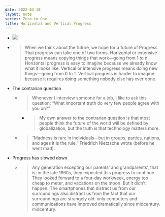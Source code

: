 ```yaml
---
date: 2022-03-10
layout: note
series: Zero to One
title: Horizontal and Vertical Progress
---
```


- ![](https://firebasestorage.googleapis.com/v0/b/firescript-577a2.appspot.com/o/imgs%2Fapp%2FVitecek%2Ffp80HEt2sC.png?alt=media&token=d14101b2-b240-4f3b-92ea-39e619bcf2e7)
- > When we think about the future, we hope for a future of Progress. That progress can take one of two forms. Horizontal or extensive progress means copying things that work—going from 1 to n. Horizontal progress is easy to imagine because we already know what it looks like. Vertical or intensive progress means doing new things—going from 0 to 1. Vertical progress is harder to imagine because it requires doing something nobody else has ever done.
- The contrarian question
    - > Whenever I interview someone for a job, I like to ask this question: “What important truth do very few people agree with you on?”
        - > My own answer to the contrarian question is that most people think the future of the world will be defined by globalization, but the truth is that technology matters more.
    - > “Madness is rare in individuals—but in groups, parties, nations, and ages it is the rule,” Friedrich Nietzsche wrote (before he went mad).
- Progress has slowed down
    - > Any generation excepting our parents’ and grandparents’, that is: in the late 1960s, they expected this progress to continue. They looked forward to a four-day workweek, energy too cheap to meter, and vacations on the moon. But it didn’t happen. The smartphones that distract us from our surroundings also distract us from the fact that our surroundings are strangely old: only computers and communications have improved dramatically since midcentury.
midcentury.
